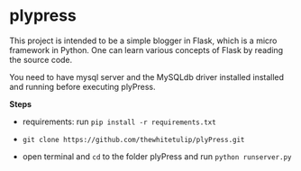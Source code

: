 plypress
=======

This project is intended to be a simple blogger in Flask, which is a micro framework in Python. One can learn various concepts of Flask by reading the source code.

You need to have mysql server and the MySQLdb driver installed installed and running before executing plyPress.

**Steps**
+ requirements: run `pip install -r requirements.txt`
 
+ `git clone https://github.com/thewhitetulip/plyPress.git`

+  open terminal and `cd` to the folder plyPress and run `python runserver.py`